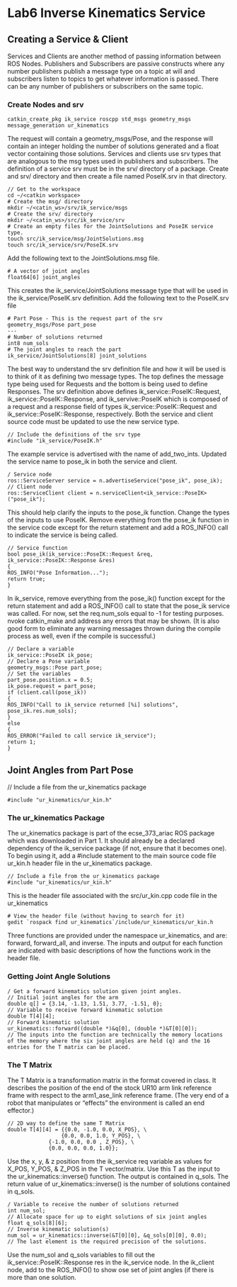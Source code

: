 # Lab6 Inverse Kinematics Service

## Creating a Service & Client
Services and Clients are another method of passing information between ROS Nodes. Publishers and Subscribers are passive constructs where any number publishers publish a message type on a topic at will and subscribers listen to topics to get whatever information is passed. There can be any number of publishers or subscribers on the same topic.
### Create Nodes and srv
```
catkin_create_pkg ik_service roscpp std_msgs geometry_msgs message_generation ur_kinematics
```
The request will contain a geometry_msgs/Pose, and the response will contain an integer
holding the number of solutions generated and a float vector containing those solutions.
Services and clients use srv types that are analogous to the msg types used in publishers and
subscribers.
The definition of a service srv must be in the srv/ directory of a package. Create and srv/
directory and then create a file named PoseIK.srv in that directory.
```
// Get to the workspace
cd ~/<catkin workspace>
# Create the msg/ directory
mkdir ~/<catin_ws>/srv/ik_service/msgs
# Create the srv/ directory
mkdir ~/<catin_ws>/src/ik_service/srv
# Create an empty files for the JointSolutions and PoseIK service type.
touch src/ik_service/msg/JointSolutions.msg
touch src/ik_service/srv/PoseIK.srv
```
Add the following text to the JointSolutions.msg file.
```
# A vector of joint angles
float64[6] joint_angles
```
This creates the ik_service/JointSolutions message type that will be used in the ik_service/PoseIK.srv definition.
Add the following text to the PoseIK.srv file
```
# Part Pose - This is the request part of the srv
geometry_msgs/Pose part_pose
---
# Number of solutions returned
int8 num_sols
# The joint angles to reach the part
ik_service/JointSolutions[8] joint_solutions
```
The best way to understand the srv definition file and how it will be used is to think of it as defining two message types. The top defines the message type being used for Requests and the bottom is being used to define Responses. The srv definition above defines ik_service::PoseIK::Request, ik_service::PoseIK::Response, and ik_servive::PoseIK which is composed of a request and a response field of types ik_service::PoseIK::Request and ik_service::PoseIK::Response, respectively.
Both the service and client source code must be updated to use the new service type.
```
// Include the definitions of the srv type
#include "ik_service/PoseIK.h"
```
The example service is advertised with the name of add_two_ints. Updated the service name to pose_ik in both the service and client. 
```
/ Service node
ros::ServiceServer service = n.advertiseService("pose_ik", pose_ik);
// Client node
ros::ServiceClient client = n.serviceClient<ik_service::PoseIK>("pose_ik");
```
This should help clarify the inputs to the pose_ik function. Change the types of the inputs to use PoseIK. Remove everything from the pose_ik function in the service code except for the return statement and add a ROS_INFO() call to indicate the service is being called.
```
// Service function
bool pose_ik(ik_service::PoseIK::Request &req,
ik_service::PoseIK::Response &res)
{
ROS_INFO("Pose Information...");
return true;
}
```

In ik_service, remove everything from the pose_ik() function except for the return statement and add a ROS_INFO() call to state that the pose_ik service was called. For now, set the req.num_sols equal to -1 for testing purposes.
nvoke catkin_make and address any errors that may be shown. (It is also good form to eliminate any warning messages thrown during the compile process as well, even if the compile is successful.)
```
// Declare a variable
ik_service::PoseIK ik_pose;
// Declare a Pose variable
geometry_msgs::Pose part_pose;
// Set the variables
part_pose.position.x = 0.5;
ik_pose.request = part_pose;
if (client.call(pose_ik))
{
ROS_INFO("Call to ik_service returned [%i] solutions", pose_ik.res.num_sols);
}
else
{
ROS_ERROR("Failed to call service ik_service");
return 1;
}
```
## Joint Angles from Part Pose
// Include a file from the ur_kinematics package
```
#include "ur_kinematics/ur_kin.h"
```
### The ur_kinematics Package
The ur_kinematics package is part of the ecse_373_ariac ROS package which was downloaded in Part 1. It should already be a declared dependency of the ik_service package (if not, ensure that it becomes one). To begin using it, add a #include statement to the main source code file ur_kin.h header file in the ur_kinematics package.
```
// Include a file from the ur_kinematics package
#include "ur_kinematics/ur_kin.h"
```
This is the header file associated with the src/ur_kin.cpp code file in the ur_kinematics
```
# View the header file (without having to search for it)
gedit `rospack find ur_kinematics`/include/ur_kinematics/ur_kin.h
```
Three functions are provided under the namespace ur_kinematics, and are: forward,
forward_all, and inverse. The inputs and output for each function are indicated with basic
descriptions of how the functions work in the header file.
### Getting Joint Angle Solutions
```
/ Get a forward kinematics solution given joint angles.
// Initial joint angles for the arm
double q[] = {3.14, -1.13, 1.51, 3.77, -1.51, 0};
// Variable to receive forward kinematic solution
double T[4][4];
// Forward kinematic solution
ur_kinematics::forward((double *)&q[0], (double *)&T[0][0]);
// The inputs into the function are technically the memory locations of the memory where the six joint angles are held (q) and the 16 entries for the T matrix can be placed.
```
### The T Matrix
The T Matrix is a transformation matrix in the format covered in class. It describes the position of the end of the stock UR10 arm link reference frame with respect to the arm1_ase_link reference frame. (The very end of a robot that manipulates or “effects” the environment is called an end effector.) 
```
// 2D way to define the same T Matrix
double T[4][4] = {{0.0, -1.0, 0.0, X_POS}, \
                 {0.0, 0.0, 1.0, Y_POS}, \
	         {-1.0, 0.0, 0.0 , Z_POS}, \
	         {0.0, 0.0, 0.0, 1.0}};
```
Use the x, y, & z position from the ik_service req variable as values for X_POS, Y_POS, & Z_POS in the T vector/matrix. Use this T as the input to the ur_kinematics::inverse() function. The output is contained in q_sols. The return value of ur_kinematics::inverse() is the number of solutions contained in q_sols.
```
/ Variable to receive the number of solutions returned
int num_sol;
// Allocate space for up to eight solutions of six joint angles
float q_sols[8][6];
// Inverse kinematic solution(s)
num_sol = ur_kinematics::inverse(&T[0][0], &q_sols[0][0], 0.0);
// The last element is the required precision of the solutions.
```
Use the num_sol and q_sols variables to fill out the ik_service::PoseIK::Response res in the ik_service node. In the ik_client node, add to the ROS_INFO() to show ose
set of joint angles (if there is more than one solution.
